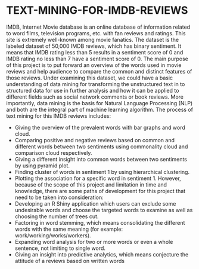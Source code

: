 # TEXT-MINING-FOR-IMDB-REVIEWS
IMDB, Internet Movie database is an online database of information related to word films, television programs, etc. with fan reviews and ratings. This site is extremely well-known among movie fanatics. The dataset is the labeled dataset of 50,000 IMDB reviews, which has binary sentiment. It means that IMDB rating less than 5 results in a sentiment score of 0 and IMDB rating no less than 7 have a sentiment score of 0. 
The main purpose of this project is to put forward an overview of the words used in movie reviews and help audience to compare the common and distinct features of those reviews. Under examining this dataset, we could have a basic understanding of data mining for transforming the unstructured text in to structured data for use in further analysis and how it can be applied to different fields such as social network comments or book reviews. More importantly, data mining is the basis for Natural Language Processing (NLP) and both are the integral part of machine learning algorithm.
The process of text mining for this IMDB reviews includes:
-	Giving the overview of the prevalent words with bar graphs and word cloud.
-	Comparing positive and negative reviews based on common and different words between two sentiments using commonality cloud and comparison cloud respectively.
-	Giving a different insight into common words between two sentiments by using pyramid plot.
-	Finding cluster of words in sentiment 1 by using hierarchical clustering.
-	Plotting the association for a specific word in sentiment 1.
However, because of the scope of this project and limitation in time and knowledge, there are some paths of development for this project that need to be taken into consideration:
-	Developing an R Shiny application which users can exclude some undesirable words and choose the targeted words to examine as well as choosing the number of trees cut.
-	Factoring in word stemming, which means consolidating the different words with the same meaning (for example: work/working/works/workers).
-	Expanding word analysis for two or more words or even a whole sentence, not limiting to single word.
-	Giving an insight into predictive analytics, which means conjecture the attitude of a reviews based on written words

